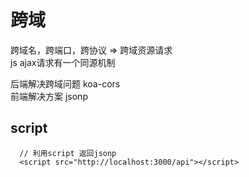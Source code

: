 # 跨域  
  跨域名，跨端口，跨协议 => 跨域资源请求  
  js ajax请求有一个同源机制  

  后端解决跨域问题 koa-cors  
  前端解决方案 jsonp  

## script  
```
  // 利用script 返回jsonp
  <script src="http://localhost:3000/api"></script>
```